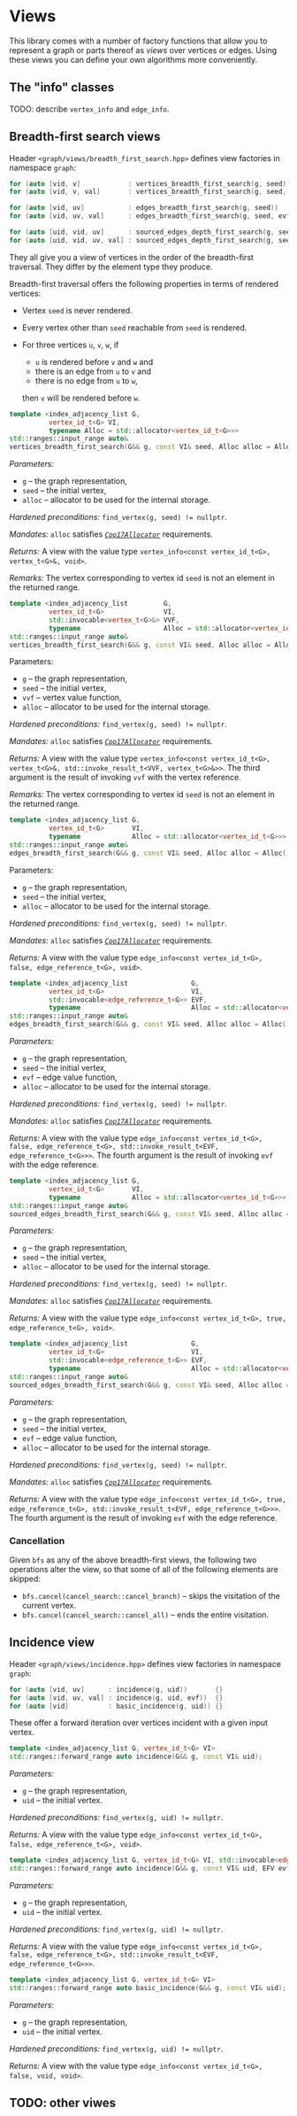 # Views

This library comes with a number of factory functions that allow you to represent 
a graph or parts thereof as _views_ over vertices or edges. Using these views you can 
define your own algorithms more conveniently.


## The "info" classes

TODO: describe `vertex_info` and `edge_info`.

## Breadth-first search views

Header `<graph/views/breadth_first_search.hpp>` defines view factories in namespace `graph`:

```c++
for (auto [vid, v]            : vertices_breadth_first_search(g, seed))         {}
for (auto [vid, v, val]       : vertices_breadth_first_search(g, seed, vvf))    {}

for (auto [vid, uv]           : edges_breadth_first_search(g, seed))            {}
for (auto [vid, uv, val]      : edges_breadth_first_search(g, seed, evf))       {}

for (auto [uid, vid, uv]      : sourced_edges_depth_first_search(g, seed))      {}
for (auto [uid, vid, uv, val] : sourced_edges_depth_first_search(g, seed, evf)) {}
```

They all give you a view of vertices in the order of the breadth-first traversal. 
They differ by the element type they produce.

Breadth-first traversal offers the following properties in terms of rendered vertices:

 * Vertex `seed` is never rendered.
 * Every vertex other than `seed` reachable from `seed` is rendered.
 * For three vertices `u`, `v`, `w`, if 
   * `u` is rendered before `v` and `w` and 
   * there is an edge from `u` to `v` and
   * there is no edge from `u` to `w`,
   
   then `v` will be rendered before `w`. 


```c++
template <index_adjacency_list G, 
          vertex_id_t<G> VI, 
          typename Alloc = std::allocator<vertex_id_t<G>>>
std::ranges::input_range auto&
vertices_breadth_first_search(G&& g, const VI& seed, Alloc alloc = Alloc());
```

 
*Parameters:*

 * `g` – the graph representation,
 * `seed` – the initial vertex,
 * `alloc` – allocator to be used for the internal storage.

*Hardened preconditions:* `find_vertex(g, seed) != nullptr`.

*Mandates:* `alloc` satisfies [<code><em>Cpp17Allocator</em></code>](https://eel.is/c++draft/allocator.requirements) requirements.
 
*Returns:* A view with the value type 
         `vertex_info<const vertex_id_t<G>, vertex_t<G>&, void>`.
         
*Remarks:* The vertex corresponding to vertex id `seed` is not an element in the returned range.
 
 
```c++
template <index_adjacency_list         G, 
          vertex_id_t<G>               VI, 
          std::invocable<vertex_t<G>&> VVF, 
          typename                     Alloc = std::allocator<vertex_id_t<G>>>
std::ranges::input_range auto&
vertices_breadth_first_search(G&& g, const VI& seed, Alloc alloc = Alloc());
```

Parameters:

 * `g` – the graph representation,
 * `seed` – the initial vertex,
 * `vvf` – vertex value function,
 * `alloc` – allocator to be used for the internal storage.

*Hardened preconditions:* `find_vertex(g, seed) != nullptr`.

*Mandates:* `alloc` satisfies [<code><em>Cpp17Allocator</em></code>](https://eel.is/c++draft/allocator.requirements) requirements.
 
*Returns:* A view  with the value type 
         `vertex_info<const vertex_id_t<G>, vertex_t<G>&, std::invoke_result_t<VVF, vertex_t<G>&>>`.
         The third argument is the result of invoking `vvf` with the vertex reference.

*Remarks:* The vertex corresponding to vertex id `seed` is not an element in the returned range.

```c++
template <index_adjacency_list G, 
          vertex_id_t<G>       VI, 
          typename             Alloc = std::allocator<vertex_id_t<G>>>
std::ranges::input_range auto&
edges_breadth_first_search(G&& g, const VI& seed, Alloc alloc = Alloc());
```
 
Parameters:

 * `g` – the graph representation,
 * `seed` – the initial vertex,
 * `alloc` – allocator to be used for the internal storage.

*Hardened preconditions:* `find_vertex(g, seed) != nullptr`.

*Mandates:* `alloc` satisfies [<code><em>Cpp17Allocator</em></code>](https://eel.is/c++draft/allocator.requirements) requirements.
 
*Returns:* A view with the value type 
         `edge_info<const vertex_id_t<G>, false, edge_reference_t<G>, void>`.
 
 
```c++
template <index_adjacency_list                G, 
          vertex_id_t<G>                      VI, 
          std::invocable<edge_reference_t<G>> EVF,
          typename                            Alloc = std::allocator<vertex_id_t<G>>>
std::ranges::input_range auto&
edges_breadth_first_search(G&& g, const VI& seed, Alloc alloc = Alloc());
```

*Parameters:*

 * `g` – the graph representation,
 * `seed` – the initial vertex,
 * `evf` – edge value function,
 * `alloc` – allocator to be used for the internal storage.

*Hardened preconditions:* `find_vertex(g, seed) != nullptr`.

*Mandates:* `alloc` satisfies [<code><em>Cpp17Allocator</em></code>](https://eel.is/c++draft/allocator.requirements) requirements.
 
*Returns:* A view with the value type 
         `edge_info<const vertex_id_t<G>, false, edge_reference_t<G>, std::invoke_result_t<EVF, edge_reference_t<G>>>`.
         The fourth argument is the result of invoking `evf` with the edge reference.



```c++
template <index_adjacency_list G, 
          vertex_id_t<G>       VI, 
          typename             Alloc = std::allocator<vertex_id_t<G>>>
std::ranges::input_range auto& 
sourced_edges_breadth_first_search(G&& g, const VI& seed, Alloc alloc = Alloc());
```
 
*Parameters:*

 * `g` – the graph representation,
 * `seed` – the initial vertex,
 * `alloc` – allocator to be used for the internal storage.
 
*Hardened preconditions:* `find_vertex(g, seed) != nullptr`.

*Mandates:* `alloc` satisfies [<code><em>Cpp17Allocator</em></code>](https://eel.is/c++draft/allocator.requirements) requirements.

*Returns:* A view with the value type 
         `edge_info<const vertex_id_t<G>, true, edge_reference_t<G>, void>`.
 
 
```c++
template <index_adjacency_list                G, 
          vertex_id_t<G>                      VI, 
          std::invocable<edge_reference_t<G>> EVF,
          typename                            Alloc = std::allocator<vertex_id_t<G>>>
std::ranges::input_range auto&
sourced_edges_breadth_first_search(G&& g, const VI& seed, Alloc alloc = Alloc());
```

*Parameters:*

 * `g` – the graph representation,
 * `seed` – the initial vertex,
 * `evf` – edge value function,
 * `alloc` – allocator to be used for the internal storage.
 
*Hardened preconditions:* `find_vertex(g, seed) != nullptr`.

*Mandates:* `alloc` satisfies [<code><em>Cpp17Allocator</em></code>](https://eel.is/c++draft/allocator.requirements) requirements.

*Returns:* A view with the value type 
         `edge_info<const vertex_id_t<G>, true, edge_reference_t<G>, std::invoke_result_t<EVF, edge_reference_t<G>>>`.
         The fourth argument is the result of invoking `evf` with the edge reference.


### Cancellation

Given `bfs` as any of the above breadth-first views, the following two operations 
alter the view, so that some of all of the following elements are skipped:

 * `bfs.cancel(cancel_search::cancel_branch)` – skips the visitation of the current vertex.
 * `bfs.cancel(cancel_search::cancel_all)` – ends the entire visitation.



## Incidence view

Header `<graph/views/incidence.hpp>` defines view factories in namespace `graph`:

```c++
for (auto [vid, uv]      : incidence(g, uid))       {}
for (auto [vid, uv, val] : incidence(g, uid, evf))  {}
for (auto [vid]          : basic_incidence(g, uid)) {}
```

These offer a forward iteration over vertices incident with a given input vertex.

```c++
template <index_adjacency_list G, vertex_id_t<G> VI>
std::ranges::forward_range auto incidence(G&& g, const VI& uid);
```

*Parameters:*

 * `g` – the graph representation,
 * `uid` – the initial vertex.

*Hardened preconditions:* `find_vertex(g, uid) != nullptr`.
 
*Returns:* A view with the value type 
         `edge_info<const vertex_id_t<G>, false, edge_reference_t<G>, void>`.
         

```c++
template <index_adjacency_list G, vertex_id_t<G> VI, std::invocable<edge_reference_t<G>> EVF>
std::ranges::forward_range auto incidence(G&& g, const VI& uid, EFV evf);
```

*Parameters:*

 * `g` – the graph representation,
 * `uid` – the initial vertex.

*Hardened preconditions:* `find_vertex(g, uid) != nullptr`.
 
*Returns:* A view with the value type 
         `edge_info<const vertex_id_t<G>, false, edge_reference_t<G>, std::invoke_result_t<EVF, edge_reference_t<G>>>`.
 

```c++
template <index_adjacency_list G, vertex_id_t<G> VI>
std::ranges::forward_range auto basic_incidence(G&& g, const VI& uid);
```

*Parameters:*

 * `g` – the graph representation,
 * `uid` – the initial vertex.

*Hardened preconditions:* `find_vertex(g, uid) != nullptr`.
 
*Returns:* A view with the value type 
         `edge_info<const vertex_id_t<G>, false, void, void>`. 



## TODO: other viwes
